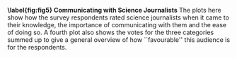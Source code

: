 **\label{fig:fig5} Communicating with Science Journalists** The plots here show how the survey respondents rated science journalists when it came to their knowledge, the importance of communicating with them and the ease of doing so. A fourth plot also shows the votes for the three categories summed up to give a general overview of how ``favourable'' this audience is for the respondents.
